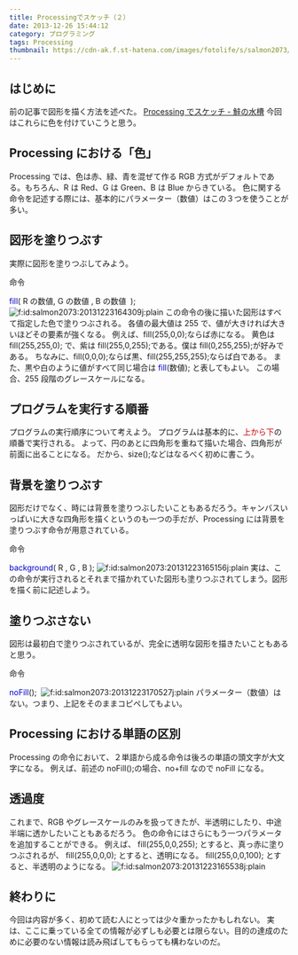 ```yaml
---
title: Processingでスケッチ（２）
date: 2013-12-26 15:44:12
category: プログラミング
tags: Processing
thumbnail: https://cdn-ak.f.st-hatena.com/images/fotolife/s/salmon2073/20131223/20131223164309.jpg
---
```


## はじめに

前の記事で図形を描く方法を述べた。
<a href="https://salmon2073.hatenablog.com/entry/2013/12/23/145446">Processing でスケッチ - 鮭の水槽</a>
今回はこれらに色を付けていこうと思う。



## Processing における「色」

Processing では、色は赤、緑、青を混ぜて作る RGB 方式がデフォルトである。もちろん、R は Red、G は Green、B は Blue からきている。
色に関する命令を記述する際には、基本的にパラメーター（数値）はこの３つを使うことが多い。



## 図形を塗りつぶす

実際に図形を塗りつぶしてみよう。

命令

<span style="color: #0000cc;">fill</span>( R の数値, G の数値 , B の数値  );
<span><img class="hatena-fotolife" title="f:id:salmon2073:20131223164309j:plain" src="https://cdn-ak.f.st-hatena.com/images/fotolife/s/salmon2073/20131223/20131223164309.jpg" alt="f:id:salmon2073:20131223164309j:plain" /></span>
この命令の後に描いた図形はすべて指定した色で塗りつぶされる。
各値の最大値は 255 で、値が大きければ大きいほどその要素が強くなる。
例えば、fill(255,0,0);ならば赤になる。
黄色は fill(255,255,0); で、紫は fill(255,0,255);である。僕は fill(0,255,255);が好みである。
ちなみに、fill(0,0,0);ならば黒、fill(255,255,255);ならば白である。
また、黒や白のように値がすべて同じ場合は
<span style="color: #0000cc;">fill</span>(数値);
と表してもよい。
この場合、255 段階のグレースケールになる。



## プログラムを実行する順番

プログラムの実行順序について考えよう。
プログラムは基本的に、<span style="color: #cc0000;">上から下</span>の順番で実行される。
よって、円のあとに四角形を重ねて描いた場合、四角形が前面に出ることになる。
だから、size();などはなるべく初めに書こう。



## 背景を塗りつぶす

図形だけでなく、時には背景を塗りつぶしたいこともあるだろう。キャンバスいっぱいに大きな四角形を描くというのも一つの手だが、Processing には背景を塗りつぶす命令が用意されている。

命令

<span style="color: #0000cc;">background</span>( R , G , B );
<span><img class="hatena-fotolife" title="f:id:salmon2073:20131223165156j:plain" src="https://cdn-ak.f.st-hatena.com/images/fotolife/s/salmon2073/20131223/20131223165156.jpg" alt="f:id:salmon2073:20131223165156j:plain" /></span>
実は、この命令が実行されるとそれまで描かれていた図形も塗りつぶされてしまう。図形を描く前に記述しよう。



## 塗りつぶさない

図形は最初白で塗りつぶされているが、完全に透明な図形を描きたいこともあると思う。

命令

<span style="color: #0000cc;">noFill</span>(); 
<span><img class="hatena-fotolife" title="f:id:salmon2073:20131223170527j:plain" src="https://cdn-ak.f.st-hatena.com/images/fotolife/s/salmon2073/20131223/20131223170527.jpg" alt="f:id:salmon2073:20131223170527j:plain" /></span>
パラメーター（数値）はない。つまり、上記をそのままコピペしてもよい。



## Processing における単語の区別

Processing の命令において、２単語から成る命令は後ろの単語の頭文字が大文字になる。
例えば、前述の noFill();の場合、no+fill なので noFill になる。



## 透過度

これまで、RGB やグレースケールのみを扱ってきたが、半透明にしたり、中途半端に透かしたいこともあるだろう。
色の命令にはさらにもう一つパラメータを追加することができる。
例えば、
fill(255,0,0,255);
とすると、真っ赤に塗りつぶされるが、
fill(255,0,0,0);
とすると、透明になる。
fill(255,0,0,100);
とすると、半透明のようになる。
<span><img class="hatena-fotolife" title="f:id:salmon2073:20131223165538j:plain" src="https://cdn-ak.f.st-hatena.com/images/fotolife/s/salmon2073/20131223/20131223165538.jpg" alt="f:id:salmon2073:20131223165538j:plain" /></span>



## 終わりに

今回は内容が多く、初めて読む人にとっては少々重かったかもしれない。
実は、ここに乗っている全ての情報が必ずしも必要とは限らない。目的の達成のために必要のない情報は読み飛ばしてもらっても構わないのだ。



##  
